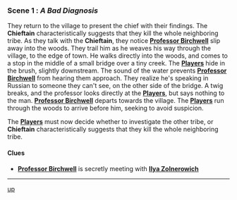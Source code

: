 
### Scene 1 : *A Bad Diagnosis* ###

They return to the village to present the chief with their findings.
The **Chieftain** characteristically suggests that they kill the whole neighboring tribe.
As they talk with the **Chieftain**, they notice **[Professor Birchwell][]** slip away into the woods.
They trail him as he weaves his way through the village, to the edge of town.
He walks directly into the woods, and comes to a stop in the middle of a small bridge over a tiny creek.
The **[Players][]** hide in the brush, slightly downstream.
The sound of the water prevents **[Professor Birchwell][]** from hearing them approach.
They realize he's speaking in Russian to someone they can't see, on the other side of the bridge.
A twig breaks, and the professor looks directly at the **[Players][]**, but says nothing to the man.
**[Professor Birchwell][]** departs towards the village.
The **[Players][]** run through the woods to arrive before him, seeking to avoid suspicion.

The **[Players][]** must now decide whether to investigate the other tribe, or  **Chieftain** characteristically suggests that they kill the whole neighboring tribe.


#### Clues ####
- **[Professor Birchwell][]** is secretly meeting with **[Ilya Zolnerowich][]**

---
[up][]

[up]: <https://github.com/evan-erdos/trail-of-cthulhu/blob/master/outline/act-0/seq-1/sequence.md>
[players]: <https://github.com/evan-erdos/trail-of-cthulhu/blob/master/characters/players.md>
[professor birchwell]: <https://github.com/evan-erdos/trail-of-cthulhu/blob/master/characters/birchwell.md>
[dolya petrovna]: <https://github.com/evan-erdos/trail-of-cthulhu/blob/master/outline/act-0/characters/dolya.md>
[ilya zolnerowich]: <https://github.com/evan-erdos/trail-of-cthulhu/blob/master/characters/zolnerowich.md>
